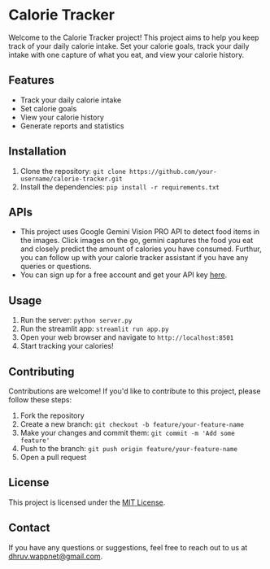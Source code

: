 # Calorie Tracker

Welcome to the Calorie Tracker project! This project aims to help you keep track of your daily calorie intake. Set your calorie goals, track your daily intake with one capture of what you eat, and view your calorie history.

## Features

- Track your daily calorie intake
- Set calorie goals
- View your calorie history
- Generate reports and statistics

## Installation

1. Clone the repository: `git clone https://github.com/your-username/calorie-tracker.git`
2. Install the dependencies: `pip install -r requirements.txt`

## APIs
- This project uses Google Gemini Vision PRO API to detect food items in the images.
Click images on the go, gemini captures the food you eat and closely predict the amount of calories you have consumed. Furthur, you can follow up with your calorie tracker assistant if you have any queries or questions.
- You can sign up for a free account and get your API key [here](https://www.geminiapi.com/).

## Usage

1. Run the server: `python server.py`
2. Run the streamlit app: `streamlit run app.py`
3. Open your web browser and navigate to `http://localhost:8501`
4. Start tracking your calories!

## Contributing

Contributions are welcome! If you'd like to contribute to this project, please follow these steps:

1. Fork the repository
2. Create a new branch: `git checkout -b feature/your-feature-name`
3. Make your changes and commit them: `git commit -m 'Add some feature'`
4. Push to the branch: `git push origin feature/your-feature-name`
5. Open a pull request

## License

This project is licensed under the [MIT License](LICENSE).

## Contact

If you have any questions or suggestions, feel free to reach out to us at [dhruv.wappnet@gmail.com](mailto:dhruv.wappnet@gmail.com).
